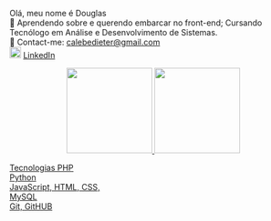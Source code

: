 Olá, meu nome é Douglas <br>
🌱 Aprendendo sobre e querendo embarcar no front-end; Cursando Tecnólogo em Análise e Desenvolvimento de Sistemas.<br>
📩 Contact-me: calebedieter@gmail.com
<br><img src="https://cdn.jsdelivr.net/gh/devicons/devicon/icons/linkedin/linkedin-original.svg" width="20px"/> <a href="https://www.linkedin.com/in/douglas-dieter-802893294/" target="blank">LinkedIn</a>
<div align="center" width="100%">
  <a href="https://github.com/DouglasDieter">
  <img height="150em" src="https://github-readme-stats.vercel.app/api?username=DouglasDieter&show_icons=true&theme=onedark&include_all_commits=true&count_private=true"/>
  <img height="150em" src="https://github-readme-stats.vercel.app/api/top-langs/?username=DouglasDieter&layout=compact&langs_count=7&theme=onedark"/>
</div>

Tecnologias
PHP<br>
Python<br>
JavaScript, HTML, CSS,<br>
MySQL<br>
Git, GitHUB<br>
